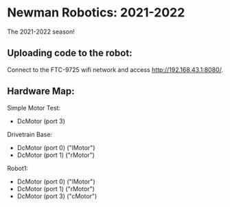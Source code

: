 # Newman Robotics: 2021-2022
The 2021-2022 season!

## Uploading code to the robot:
Connect to the FTC-9725 wifi network and access http://192.168.43.1:8080/.

## Hardware Map:
Simple Motor Test:
- DcMotor (port 3)

Drivetrain Base:
- DcMotor (port 0) ("lMotor")
- DcMotor (port 1) ("rMotor")

Robot1:
- DcMotor (port 0) ("lMotor")
- DcMotor (port 1) ("rMotor")
- DcMotor (port 3) ("cMotor")

